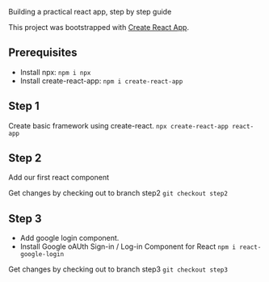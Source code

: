 Building a practical react app, step by step guide

This project was bootstrapped with [Create React App](https://github.com/facebook/create-react-app).

## Prerequisites

- Install npx: `npm i npx`
- Install create-react-app: `npm i create-react-app`

## Step 1

Create basic framework using create-react.
`npx create-react-app react-app`

## Step 2

Add our first react component

Get changes by checking out to branch step2
`git checkout step2`

## Step 3

- Add google login component.
- Install Google oAUth Sign-in / Log-in Component for React
`npm i react-google-login`

Get changes by checking out to branch step3
`git checkout step3`